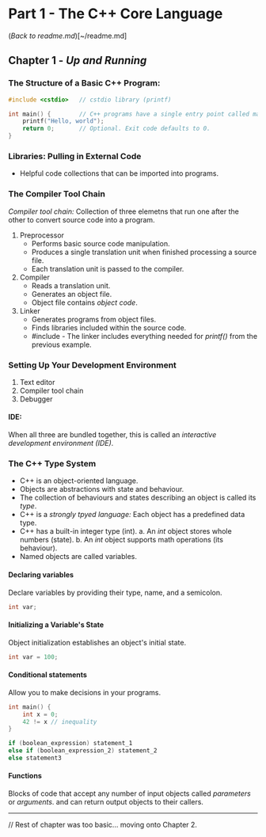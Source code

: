 # Part 1 - The C++ Core Language
(*Back to readme.md*)[~/readme.md]
## Chapter 1 - _Up and Running_

### The Structure of a Basic C++ Program:

```cpp
#include <cstdio>   // cstdio library (printf)

int main() {        // C++ programs have a single entry point called main()
    printf("Hello, world");
    return 0;       // Optional. Exit code defaults to 0.
}
```

### Libraries: Pulling in External Code

- Helpful code collections that can be imported into programs.

### The Compiler Tool Chain

*Compiler tool chain:* Collection of three elemetns that run one after the other to convert source code into a program.

1. Preprocessor
    - Performs basic source code manipulation.
    - Produces a single translation unit when finished processing a source file.
    - Each translation unit is passed to the compiler.
2. Compiler
    - Reads a translation unit.
    - Generates an object file.
    - Object file contains *object code*.
3. Linker
    - Generates programs from object files.
    - Finds libraries included within the source code.
    - #include <cstdio> - The linker includes everything needed for *printf()* from the previous example.

### Setting Up Your Development Environment

1. Text editor
2. Compiler tool chain
3. Debugger

#### IDE:
When all three are bundled together, this is called an *interactive development environment (IDE)*.

### The C++ Type System

- C++ is an object-oriented language.
- Objects are abstractions with state and behaviour.
- The collection of behaviours and states describing an object is called its *type*.
- C++ is a *strongly tpyed language:* Each object has a predefined data type.
- C++ has a built-in integer type (int).
    a. An *int* object stores whole numbers (state).
    b. An *int* object supports math operations (its behaviour).
- Named objects are called variables.

#### Declaring variables

Declare variables by providing their type, name, and a semicolon.

```cpp
int var;
```

#### Initializing a Variable's State

Object initialization establishes an object's initial state.

```cpp
int var = 100;
```

#### Conditional statements

Allow you to make decisions in your programs.

```cpp
int main() {
    int x = 0;
    42 != x // inequality
}
```

```cpp
if (boolean_expression) statement_1
else if (boolean_expression_2) statement_2
else statement3
```

#### Functions

Blocks of code that accept any number of input objects called *parameters* or *arguments*. and can return output objects to their callers.

---

// Rest of chapter was too basic... moving onto Chapter 2.